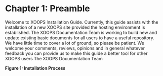 # Chapter 1: Preamble 


Welcome to XOOPS Installation Guide. 
Currently, this guide assists with the installation of a new XOOPS site provided the hosting environment is established. 
The XOOPS Documentation Team is working to build new and update existing basic documents for all users to have a useful repository. We have little time to cover a lot of ground, so please be patient. 
We welcome your comments, reviews, opinions and in general whatever feedback you can provide us to make this guide a better tool for other XOOPS users 
The XOOPS Documentation Team




 

**Figure 1: Installation Process**

